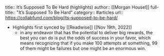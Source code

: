 title:: It’s Supposed To Be Hard (highlights)
author:: [[Morgan Housel]]
full-title:: "It’s Supposed To Be Hard"
category:: #articles
url:: https://collabfund.com/blog/its-supposed-to-be-hard/

- Highlights first synced by [[Readwise]] [[Nov 19th, 2022]]
	- in any endeavor that has the potential to deliver big rewards, the best you can do is put the odds of success in your favor, which means recognizing that if you make 100 attempts at something, 99 of them might be failures but one might be an enormous win.